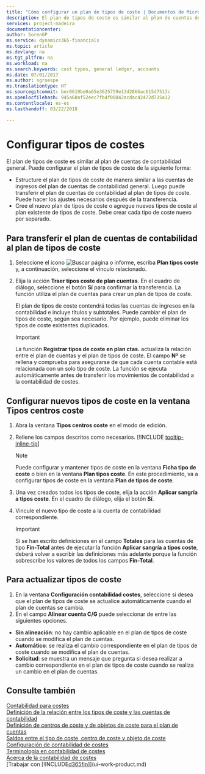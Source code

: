 ```yaml
---
title: "Cómo configurar un plan de tipos de coste | Documentos de Microsoft"
description: El plan de tipos de coste es similar al plan de cuentas de contabilidad general.
services: project-madeira
documentationcenter: 
author: SorenGP
ms.service: dynamics365-financials
ms.topic: article
ms.devlang: na
ms.tgt_pltfrm: na
ms.workload: na
ms.search.keywords: cost types, general ledger, accounts
ms.date: 07/01/2017
ms.author: sgroespe
ms.translationtype: HT
ms.sourcegitcommit: bec0619be0a65e3625759e13d2866ac615d7513c
ms.openlocfilehash: 945a60af52eec7fb4f00842acdac42472d735a12
ms.contentlocale: es-es
ms.lasthandoff: 03/22/2018

---
```

# <a name="set-up-cost-types"></a>Configurar tipos de costes
El plan de tipos de coste es similar al plan de cuentas de contabilidad general. Puede configurar el plan de tipos de coste de la siguiente forma:  

-   Estructure el plan de tipos de coste de manera similar a las cuentas de ingresos del plan de cuentas de contabilidad general. Luego puede transferir el plan de cuentas de contabilidad al plan de tipos de coste. Puede hacer los ajustes necesarios después de la transferencia.  
-   Cree el nuevo plan de tipos de coste o agregue nuevos tipos de coste al plan existente de tipos de coste. Debe crear cada tipo de coste nuevo por separado.  

## <a name="to-transfer-the-general-ledger-chart-of-accounts-to-the-chart-of-cost-types"></a>Para transferir el plan de cuentas de contabilidad al plan de tipos de coste  
1.  Seleccione el icono ![Buscar página o informe](media/ui-search/search_small.png "icono Buscar página o informe"), escriba **Plan tipos coste** y, a continuación, seleccione el vínculo relacionado.  
2.  Elija la acción **Traer tipos coste de plan cuentas**. En el cuadro de diálogo, seleccione el botón **Sí** para confirmar la transferencia. La función utiliza el plan de cuentas para crear un plan de tipos de coste.  

    El plan de tipos de coste contendrá todas las cuentas de ingresos en la contabilidad e incluye títulos y subtotales. Puede cambiar el plan de tipos de coste, según sea necesario. Por ejemplo, puede eliminar los tipos de coste existentes duplicados.  

    > [!IMPORTANT]  
    >  La función **Registrar tipos de coste en plan ctas.** actualiza la relación entre el plan de cuentas y el plan de tipos de coste. El campo **Nº** se rellena y comprueba para asegurarse de que cada cuenta contable está relacionada con un solo tipo de coste. La función se ejecuta automáticamente antes de transferir los movimientos de contabilidad a la contabilidad de costes.  

## <a name="to-set-up-new-cost-types-in-the-chart-of-cost-types-window"></a>Configurar nuevos tipos de coste en la ventana Tipos centros coste  
1. Abra la ventana **Tipos centros coste** en el modo de edición.  
2. Rellene los campos descritos como necesarios. [!INCLUDE [tooltip-inline-tip](includes/tooltip-inline-tip_md.md)]

   > [!NOTE]  
   >  Puede configurar y mantener tipos de coste en la ventana **Ficha tipo de coste** o bien en la ventana **Plan tipos coste**. En este procedimiento, va a configurar tipos de coste en la ventana **Plan de tipos de coste**.

3. Una vez creados todos los tipos de coste, elija la acción **Aplicar sangría a tipos coste**. En el cuadro de diálogo, elija el botón **Sí**.  
4. Vincule el nuevo tipo de coste a la cuenta de contabilidad correspondiente.  

   > [!IMPORTANT]  
   >  Si se han escrito definiciones en el campo **Totales** para las cuentas de tipo **Fin-Total** antes de ejecutar la función **Aplicar sangría a tipos coste**, deberá volver a escribir las definiciones más adelante porque la función sobrescribe los valores de todos los campos **Fin-Total**.  

## <a name="to-update-cost-types"></a>Para actualizar tipos de coste  
1.  En la ventana **Configuración contabilidad costes**, seleccione si desea que el plan de tipos de coste se actualice automáticamente cuando el plan de cuentas se cambia.  
2.  En el campo **Alinear cuenta C/G** puede seleccionar de entre las siguientes opciones.  

- **Sin alineación**: no hay cambio aplicable en el plan de tipos de coste cuando se modifica el plan de cuentas.  
- **Automático**: se realiza el cambio correspondiente en el plan de tipos de coste cuando se modifica el plan de cuentas.  
- **Solicitud**: se muestra un mensaje que pregunta si desea realizar a cambio correspondiente en el plan de tipos de coste cuando se realiza un cambio en el plan de cuentas.  

## <a name="see-also"></a>Consulte también  
[Contabilidad para costes](finance-manage-cost-accounting.md)  
[Definición de la relación entre los tipos de coste y las cuentas de contabilidad](finance-defining-the-relationship-between-cost-types-and-general-ledger-accounts.md)   
[Definición de centros de coste y de objetos de coste para el plan de cuentas](finance-defining-cost-centers-and-cost-objects-for-chart-of-accounts.md)   
[Saldos entre el tipo de coste, centro de coste y objeto de coste](finance-balances-between-cost-type-cost-center-and-cost-object.md)   
[Configuración de contabilidad de costes](finance-set-up-cost-accounting.md)   
[Terminología en contabilidad de costes](finance-terminology-in-cost-accounting.md)   
[Acerca de la contabilidad de costes](finance-about-cost-accounting.md)  
[Trabajar con [!INCLUDE[d365fin](includes/d365fin_md.md)]](ui-work-product.md)

